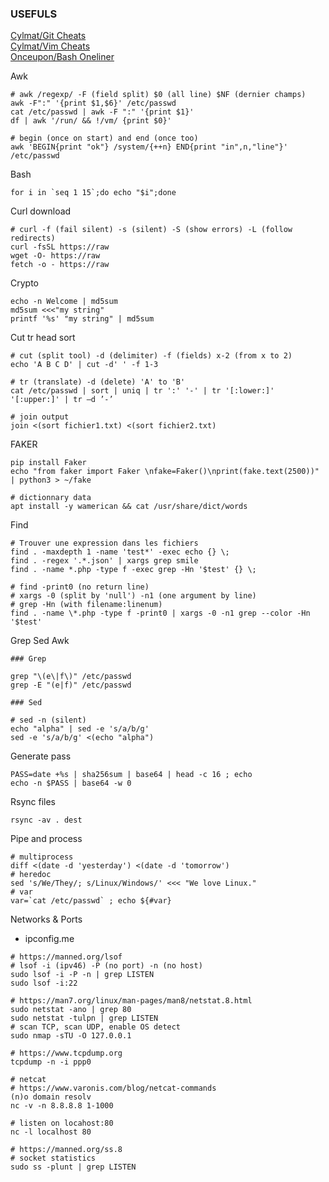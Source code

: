 ### USEFULS
 
[Cylmat/Git Cheats](https://github.com/cylmat/cheats/blob/main/GIT-cheats.md)   
[Cylmat/Vim Cheats](https://github.com/cylmat/cheats/blob/main/VIM-cheats.md)    
[Onceupon/Bash Oneliner](https://github.com/onceupon/Bash-Oneliner)    

Awk
```
# awk /regexp/ -F (field split) $0 (all line) $NF (dernier champs)
awk -F":" '{print $1,$6}' /etc/passwd
cat /etc/passwd | awk -F ":" '{print $1}'
df | awk '/run/ && !/vm/ {print $0}'

# begin (once on start) and end (once too)
awk 'BEGIN{print "ok"} /system/{++n} END{print "in",n,"line"}' /etc/passwd
```

Bash
```
for i in `seq 1 15`;do echo "$i";done
```

Curl download
```
# curl -f (fail silent) -s (silent) -S (show errors) -L (follow redirects)
curl -fsSL https://raw
wget -O- https://raw
fetch -o - https://raw
```

Crypto
```
echo -n Welcome | md5sum
md5sum <<<"my string"
printf '%s' "my string" | md5sum
```

Cut tr head sort
```
# cut (split tool) -d (delimiter) -f (fields) x-2 (from x to 2)
echo 'A B C D' | cut -d' ' -f 1-3

# tr (translate) -d (delete) 'A' to 'B'
cat /etc/passwd | sort | uniq | tr ':' '-' | tr '[:lower:]' '[:upper:]' | tr –d ’-’

# join output
join <(sort fichier1.txt) <(sort fichier2.txt)
```

FAKER
```
pip install Faker
echo "from faker import Faker \nfake=Faker()\nprint(fake.text(2500))" | python3 > ~/fake

# dictionnary data
apt install -y wamerican && cat /usr/share/dict/words 
```

Find
```
# Trouver une expression dans les fichiers
find . -maxdepth 1 -name 'test*' -exec echo {} \;
find . -regex '.*.json' | xargs grep smile
find . -name *.php -type f -exec grep -Hn '$test' {} \;

# find -print0 (no return line)
# xargs -0 (split by 'null') -n1 (one argument by line)
# grep -Hn (with filename:linenum)
find . -name \*.php -type f -print0 | xargs -0 -n1 grep --color -Hn '$test'
```

Grep Sed Awk
```
### Grep

grep "\(e\|f\)" /etc/passwd
grep -E "(e|f)" /etc/passwd

### Sed

# sed -n (silent)
echo "alpha" | sed -e 's/a/b/g'
sed -e 's/a/b/g' <(echo "alpha")
```

Generate pass
```
PASS=date +%s | sha256sum | base64 | head -c 16 ; echo
echo -n $PASS | base64 -w 0
```

Rsync files
```
rsync -av . dest
```

Pipe and process
```
# multiprocess
diff <(date -d 'yesterday') <(date -d 'tomorrow')
# heredoc
sed 's/We/They/; s/Linux/Windows/' <<< "We love Linux."
# var
var=`cat /etc/passwd` ; echo ${#var}
```

Networks & Ports
- ipconfig.me

```
# https://manned.org/lsof
# lsof -i (ipv46) -P (no port) -n (no host) 
sudo lsof -i -P -n | grep LISTEN
sudo lsof -i:22

# https://man7.org/linux/man-pages/man8/netstat.8.html
sudo netstat -ano | grep 80
sudo netstat -tulpn | grep LISTEN
# scan TCP, scan UDP, enable OS detect
sudo nmap -sTU -O 127.0.0.1

# https://www.tcpdump.org
tcpdump -n -i ppp0

# netcat
# https://www.varonis.com/blog/netcat-commands
(n)o domain resolv
nc -v -n 8.8.8.8 1-1000

# listen on locahost:80
nc -l localhost 80

# https://manned.org/ss.8
# socket statistics
sudo ss -plunt | grep LISTEN
```
